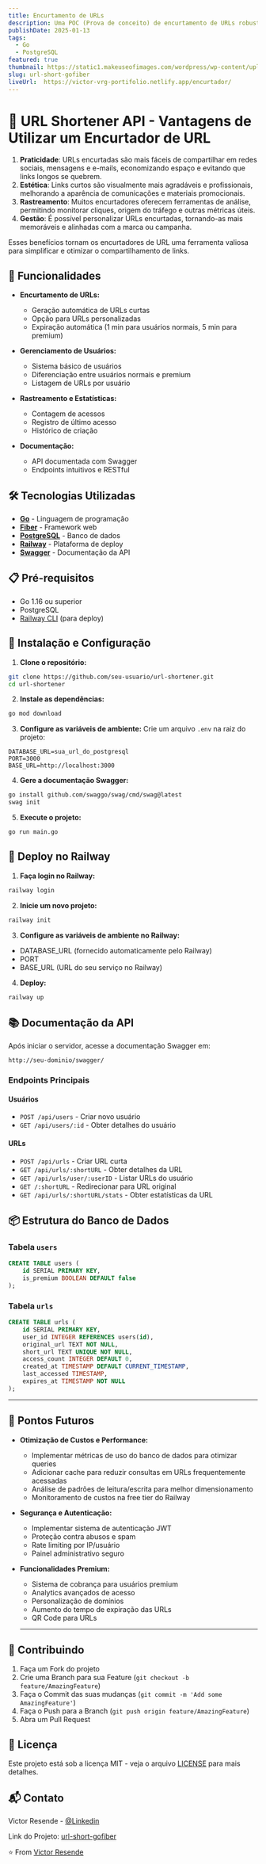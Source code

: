 ```yaml
---
title: Encurtamento de URLs
description: Uma POC (Prova de conceito) de encurtamento de URLs robusto e escalável construído com Go, utilizando Fiber framework e PostgreSQL
publishDate: 2025-01-13
tags: 
  - Go
  - PostgreSQL
featured: true
thumbnail: https://static1.makeuseofimages.com/wordpress/wp-content/uploads/2024/08/illustration-of-a-browser-with-a-link-being-shortened.jpg
slug: url-short-gofiber
liveUrl:  https://victor-vrg-portifolio.netlify.app/encurtador/
---
```


#  🔗 URL Shortener API - Vantagens de Utilizar um Encurtador de URL

1. **Praticidade**: URLs encurtadas são mais fáceis de compartilhar em redes sociais, mensagens e e-mails, economizando espaço e evitando que links longos se quebrem.
2. **Estética**: Links curtos são visualmente mais agradáveis e profissionais, melhorando a aparência de comunicações e materiais promocionais.
3. **Rastreamento**: Muitos encurtadores oferecem ferramentas de análise, permitindo monitorar cliques, origem do tráfego e outras métricas úteis.
4. **Gestão**: É possível personalizar URLs encurtadas, tornando-as mais memoráveis e alinhadas com a marca ou campanha.

Esses benefícios tornam os encurtadores de URL uma ferramenta valiosa para simplificar e otimizar o compartilhamento de links.


## 🚀 Funcionalidades

- **Encurtamento de URLs:**
  - Geração automática de URLs curtas
  - Opção para URLs personalizadas
  - Expiração automática (1 min para usuários normais, 5 min para premium)

- **Gerenciamento de Usuários:**
  - Sistema básico de usuários
  - Diferenciação entre usuários normais e premium
  - Listagem de URLs por usuário

- **Rastreamento e Estatísticas:**
  - Contagem de acessos
  - Registro de último acesso
  - Histórico de criação

- **Documentação:**
  - API documentada com Swagger
  - Endpoints intuitivos e RESTful

## 🛠️ Tecnologias Utilizadas

- **[Go](https://golang.org/)** - Linguagem de programação
- **[Fiber](https://gofiber.io/)** - Framework web
- **[PostgreSQL](https://www.postgresql.org/)** - Banco de dados
- **[Railway](https://railway.app/)** - Plataforma de deploy
- **[Swagger](https://swagger.io/)** - Documentação da API

## 📋 Pré-requisitos

- Go 1.16 ou superior
- PostgreSQL
- [Railway CLI](https://docs.railway.app/develop/cli) (para deploy)

## 🔧 Instalação e Configuração

1. **Clone o repositório:**
```bash
git clone https://github.com/seu-usuario/url-shortener.git
cd url-shortener
```

2. **Instale as dependências:**
```bash
go mod download
```

3. **Configure as variáveis de ambiente:**
Crie um arquivo `.env` na raiz do projeto:
```env
DATABASE_URL=sua_url_do_postgresql
PORT=3000
BASE_URL=http://localhost:3000
```

4. **Gere a documentação Swagger:**
```bash
go install github.com/swaggo/swag/cmd/swag@latest
swag init
```

5. **Execute o projeto:**
```bash
go run main.go
```

## 🚀 Deploy no Railway

1. **Faça login no Railway:**
```bash
railway login
```

2. **Inicie um novo projeto:**
```bash
railway init
```

3. **Configure as variáveis de ambiente no Railway:**
- DATABASE_URL (fornecido automaticamente pelo Railway)
- PORT
- BASE_URL (URL do seu serviço no Railway)

4. **Deploy:**
```bash
railway up
```

## 📚 Documentação da API

Após iniciar o servidor, acesse a documentação Swagger em:
```
http://seu-dominio/swagger/
```

### Endpoints Principais

#### Usuários
- `POST /api/users` - Criar novo usuário
- `GET /api/users/:id` - Obter detalhes do usuário

#### URLs
- `POST /api/urls` - Criar URL curta
- `GET /api/urls/:shortURL` - Obter detalhes da URL
- `GET /api/urls/user/:userID` - Listar URLs do usuário
- `GET /:shortURL` - Redirecionar para URL original
- `GET /api/urls/:shortURL/stats` - Obter estatísticas da URL

## 📦 Estrutura do Banco de Dados

### Tabela `users`
```sql
CREATE TABLE users (
    id SERIAL PRIMARY KEY,
    is_premium BOOLEAN DEFAULT false
);
```

### Tabela `urls`
```sql
CREATE TABLE urls (
    id SERIAL PRIMARY KEY,
    user_id INTEGER REFERENCES users(id),
    original_url TEXT NOT NULL,
    short_url TEXT UNIQUE NOT NULL,
    access_count INTEGER DEFAULT 0,
    created_at TIMESTAMP DEFAULT CURRENT_TIMESTAMP,
    last_accessed TIMESTAMP,
    expires_at TIMESTAMP NOT NULL
);
```

---

## 🔮 Pontos Futuros

- **Otimização de Custos e Performance:**
  - Implementar métricas de uso do banco de dados para otimizar queries
  - Adicionar cache para reduzir consultas em URLs frequentemente acessadas
  - Análise de padrões de leitura/escrita para melhor dimensionamento
  - Monitoramento de custos na free tier do Railway

- **Segurança e Autenticação:**
  - Implementar sistema de autenticação JWT
  - Proteção contra abusos e spam
  - Rate limiting por IP/usuário
  - Painel administrativo seguro

- **Funcionalidades Premium:**
  - Sistema de cobrança para usuários premium
  - Analytics avançados de acesso
  - Personalização de domínios
  - Aumento do tempo de expiração das URLs
  - QR Code para URLs
  ---

## 🤝 Contribuindo

1. Faça um Fork do projeto
2. Crie uma Branch para sua Feature (`git checkout -b feature/AmazingFeature`)
3. Faça o Commit das suas mudanças (`git commit -m 'Add some AmazingFeature'`)
4. Faça o Push para a Branch (`git push origin feature/AmazingFeature`)
5. Abra um Pull Request

## 📝 Licença

Este projeto está sob a licença MIT - veja o arquivo [LICENSE](LICENSE) para mais detalhes.

## 📬 Contato

Victor Resende - [@Linkedin](www.linkedin.com/in/victorvrg
) 

Link do Projeto: [url-short-gofiber](https://github.com/Victor-vrg/url-short-gofiber)


⭐️ From [Victor Resende](https://github.com/Victor-vrg)
